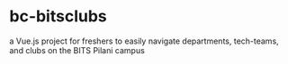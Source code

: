 # bc-bitsclubs
a Vue.js project for freshers to easily navigate departments, tech-teams, and clubs on the BITS Pilani campus
